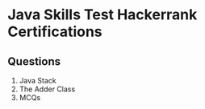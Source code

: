 # Java Skills Test Hackerrank Certifications

## Questions

1. Java Stack
2. The Adder Class
3. MCQs

